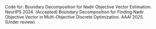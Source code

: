 Code for:
Boundary Decomposition for Nadir Objective Vector Estimation. NeurIPS 2024. (Accepted)
Boundary Decomposition for Finding Nadir Objective Vector in Multi-Objective Discrete Optimization. AAAI 2025. (Under review)
